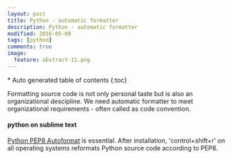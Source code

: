 ```yaml
---
layout: post
title: Python - automatic formatter  
description: Python - automatic formatter  
modified: 2016-05-09
tags: [python]
comments: true
image:
  feature: abstract-11.png
---
```


<section id="table-of-contents" class="toc">
<div id="drawer" markdown="1">
*  Auto generated table of contents
{:toc}
</div>
</section><!-- /#table-of-contents -->

Formatting source code is not only personal taste but is also an organizational descipline. 
We need automatic formatter to meet organizational requirements - often called as code convention.

#### python on sublime text

[Python PEP8 Autoformat](https://packagecontrol.io/packages/Python%20PEP8%20Autoformat) is essential. 
After installation, 'control+shift+r' on all operating systems reformats Python source code according to PEP8. 
